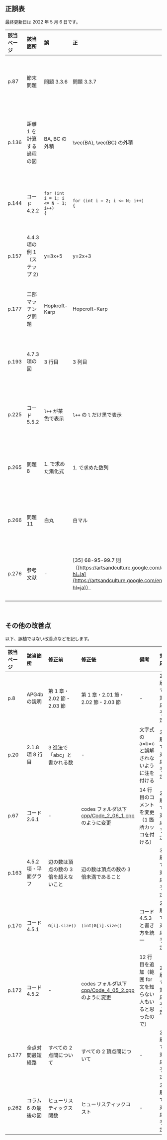 ## 正誤表
最終更新日は 2022 年 5 月 6 日です。

| **該当ページ** | **該当箇所** | **誤** | **正** | **備考** | **対応** |
|:---|:---|:---|:---|:---|:---|
| p.87 | 節末問題 | 問題 3.3.6 | 問題 3.3.7 | - | 3 刷で対応予定 |
| p.136 | 距離 1 を計算する過程の図 | BA, BC の外積 | \vec{BA}, \vec{BC} の外積 | 上の矢印の付け忘れ | 3 刷で対応予定 |
| p.144 | コード 4.2.2 | <code>for (int i = 1; i <= N - 1; i++) {</code> | <code>for (int i = 2; i <= N; i++) {</code> | - | 2 刷で対応予定 |
| p.157 | 4.4.3 項の例 1（ステップ 2） | y=3x+5 | y=2x+3 | - | 3 刷で対応予定 |
| p.177 | 二部マッチング問題 | Hopkroft-Karp | Hopcroft-Karp | - | 2 刷で対応予定 |
| p.193 | 4.7.3 項の図 | 3 行目 | 3 列目 | - | 3 刷で対応予定 |
| p.225 | コード 5.5.2 | <code>l++</code> が茶色で表示 | <code>l++</code> の <code>l</code> だけ黒で表示 | - | 2 刷で対応予定 |
| p.265 | 問題 8 | 1. で求めた漸化式 | 1. で求めた数列 | - | 3 刷で対応予定 |
| p.266 | 問題 11 | 白丸 | 白マル | - | 3 刷で対応予定 |
| p.276 | 参考文献 | - | [35] 68-95-99.7 則（[https://artsandculture.google.com/entity/m02plm6g?hl=ja](https://artsandculture.google.com/entity/m02plm6g?hl=ja)）| 出典の入れ忘れ | 2 刷で対応予定 |

<br />

## その他の改善点
以下、誤植ではない改善点などを記します。

| **該当ページ** | **該当箇所** | **修正前** | **修正後** | **備考** | **対応** |
|:---|:---|:---|:---|:---|:---|
| p.8 | APG4b の説明 | 第 1 章・2.02 節・2.03 節  | 第 1 章・2.01 節・2.02 節・2.03 節 | - | 2 刷で対応予定 |
| p.20 | 2.1.8 項 8 行目 | 3 進法で「abc」と書かれる数  | - | 文字式の a×b×c と誤解されないように注を付ける | 3 刷で対応予定 |
| p.67 | コード 2.6.1 | - | codes フォルダ以下 [cpp/Code_2_06_1.cpp](https://github.com/E869120/math-algorithm-book/blob/main/codes/cpp/Code_2_06_1.cpp) のように変更 | 14 行目のコメントを変更（1 箇所カッコを付ける） | 2 刷で対応予定 |
| p.163 | 4.5.2 項・平面グラフ | 辺の数は頂点の数の 3 倍を超えないこと | 辺の数は頂点の数の 3 倍未満であること |  | 3 刷で対応予定 |
| p.170 | コード 4.5.1 | <code>G[i].size()</code> | <code>(int)G[i].size()</code> | コード 4.5.3 と書き方を統一 | 2 刷で対応予定 |
| p.172 | コード 4.5.2 | -  | codes フォルダ以下 [cpp/Code_4_05_2.cpp](https://github.com/E869120/math-algorithm-book/blob/main/codes/cpp/Code_4_05_2.cpp) のように変更 | 12 行目を追加（範囲 for 文を知らない人もいると思ったので） | 2 刷で対応予定 |
| p.177 | 全点対間最短経路 | すべての 2 点間について | すべての 2 頂点間について | - | 2 刷で対応予定 |
| p.262 | コラム 6 の最後の図 | ヒューリスティックス関数 | ヒューリスティックコスト | - | 3 刷で対応予定 |

